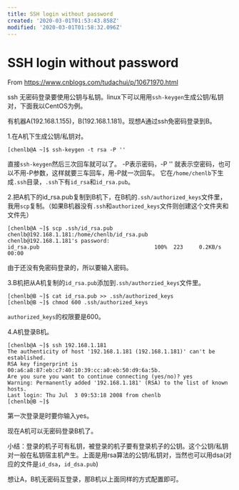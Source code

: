 ```yaml
---
title: SSH login without password
created: '2020-03-01T01:53:43.858Z'
modified: '2020-03-01T01:58:32.096Z'
---
```


# SSH login without password

From https://www.cnblogs.com/tudachui/p/10671970.html

ssh 无密码登录要使用公钥与私钥。linux下可以用用`ssh-keygen`生成公钥/私钥对，下面我以CentOS为例。

有机器A(192.168.1.155)，B(192.168.1.181)。现想A通过ssh免密码登录到B。

1.在A机下生成公钥/私钥对。
```shell
[chenlb@A ~]$ ssh-keygen -t rsa -P ''
```

直接`ssh-keygen`然后三次回车就可以了。
-P表示密码，-P '' 就表示空密码，也可以不用-P参数，这样就要三车回车，用-P就一次回车。
它在`/home/chenlb`下生成`.ssh`目录，`.ssh`下有`id_rsa`和`id_rsa.pub`。

2.把A机下的id_rsa.pub复制到B机下，在B机的`.ssh/authorized_keys`文件里，我用`scp`复制。（如果B机器没有`.ssh`和`authorized_keys`文件则创建这个文件夹和文件先）
```shell
[chenlb@A ~]$ scp .ssh/id_rsa.pub chenlb@192.168.1.181:/home/chenlb/id_rsa.pub 
chenlb@192.168.1.181's password:
id_rsa.pub                                    100%  223     0.2KB/s   00:00
```

由于还没有免密码登录的，所以要输入密码。

3.B机把从A机复制的`id_rsa.pub`添加到`.ssh/authorzied_keys`文件里。
```shell
[chenlb@B ~]$ cat id_rsa.pub >> .ssh/authorized_keys
[chenlb@B ~]$ chmod 600 .ssh/authorized_keys
```

`authorized_keys`的权限要是600。

4.A机登录B机。
```shell
[chenlb@A ~]$ ssh 192.168.1.181
The authenticity of host '192.168.1.181 (192.168.1.181)' can't be established.
RSA key fingerprint is 00:a6:a8:87:eb:c7:40:10:39:cc:a0:eb:50:d9:6a:5b.
Are you sure you want to continue connecting (yes/no)? yes
Warning: Permanently added '192.168.1.181' (RSA) to the list of known hosts.
Last login: Thu Jul  3 09:53:18 2008 from chenlb
[chenlb@B ~]$
```


第一次登录是时要你输入yes。

现在A机可以无密码登录B机了。

小结：登录的机子可有私钥，被登录的机子要有登录机子的公钥。这个公钥/私钥对一般在私钥宿主机产生。上面是用rsa算法的公钥/私钥对，当然也可以用dsa(对应的文件是`id_dsa`，`id_dsa.pub`)

想让A，B机无密码互登录，那B机以上面同样的方式配置即可。

